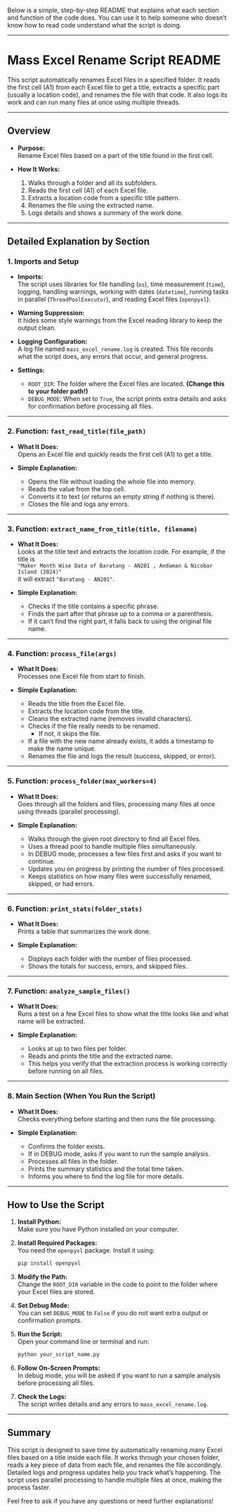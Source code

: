 Below is a simple, step-by-step README that explains what each section and function of the code does. You can use it to help someone who doesn’t know how to read code understand what the script is doing.

---

# Mass Excel Rename Script README

This script automatically renames Excel files in a specified folder. It reads the first cell (A1) from each Excel file to get a title, extracts a specific part (usually a location code), and renames the file with that code. It also logs its work and can run many files at once using multiple threads.

---

## Overview

- **Purpose:**  
  Rename Excel files based on a part of the title found in the first cell.

- **How It Works:**  
  1. Walks through a folder and all its subfolders.
  2. Reads the first cell (A1) of each Excel file.
  3. Extracts a location code from a specific title pattern.
  4. Renames the file using the extracted name.
  5. Logs details and shows a summary of the work done.

---

## Detailed Explanation by Section

### 1. Imports and Setup

- **Imports:**  
  The script uses libraries for file handling (`os`), time measurement (`time`), logging, handling warnings, working with dates (`datetime`), running tasks in parallel (`ThreadPoolExecutor`), and reading Excel files (`openpyxl`).

- **Warning Suppression:**  
  It hides some style warnings from the Excel reading library to keep the output clean.

- **Logging Configuration:**  
  A log file named `mass_excel_rename.log` is created. This file records what the script does, any errors that occur, and general progress.

- **Settings:**  
  - `ROOT_DIR`: The folder where the Excel files are located. **(Change this to your folder path!)**
  - `DEBUG_MODE`: When set to `True`, the script prints extra details and asks for confirmation before processing all files.

---

### 2. Function: `fast_read_title(file_path)`

- **What It Does:**  
  Opens an Excel file and quickly reads the first cell (A1) to get a title.
  
- **Simple Explanation:**  
  - Opens the file without loading the whole file into memory.
  - Reads the value from the top cell.
  - Converts it to text (or returns an empty string if nothing is there).
  - Closes the file and logs any errors.

---

### 3. Function: `extract_name_from_title(title, filename)`

- **What It Does:**  
  Looks at the title text and extracts the location code. For example, if the title is  
  `"Maker Month Wise Data of Baratang - AN201 , Andaman & Nicobar Island (2024)"`  
  it will extract `"Baratang - AN201"`.

- **Simple Explanation:**  
  - Checks if the title contains a specific phrase.
  - Finds the part after that phrase up to a comma or a parenthesis.
  - If it can’t find the right part, it falls back to using the original file name.

---

### 4. Function: `process_file(args)`

- **What It Does:**  
  Processes one Excel file from start to finish.

- **Simple Explanation:**  
  - Reads the title from the Excel file.
  - Extracts the location code from the title.
  - Cleans the extracted name (removes invalid characters).
  - Checks if the file really needs to be renamed.  
    - If not, it skips the file.
  - If a file with the new name already exists, it adds a timestamp to make the name unique.
  - Renames the file and logs the result (success, skipped, or error).

---

### 5. Function: `process_folder(max_workers=4)`

- **What It Does:**  
  Goes through all the folders and files, processing many files at once using threads (parallel processing).

- **Simple Explanation:**  
  - Walks through the given root directory to find all Excel files.
  - Uses a thread pool to handle multiple files simultaneously.
  - In DEBUG mode, processes a few files first and asks if you want to continue.
  - Updates you on progress by printing the number of files processed.
  - Keeps statistics on how many files were successfully renamed, skipped, or had errors.

---

### 6. Function: `print_stats(folder_stats)`

- **What It Does:**  
  Prints a table that summarizes the work done.

- **Simple Explanation:**  
  - Displays each folder with the number of files processed.
  - Shows the totals for success, errors, and skipped files.

---

### 7. Function: `analyze_sample_files()`

- **What It Does:**  
  Runs a test on a few Excel files to show what the title looks like and what name will be extracted.

- **Simple Explanation:**  
  - Looks at up to two files per folder.
  - Reads and prints the title and the extracted name.
  - This helps you verify that the extraction process is working correctly before running on all files.

---

### 8. Main Section (When You Run the Script)

- **What It Does:**  
  Checks everything before starting and then runs the file processing.

- **Simple Explanation:**  
  - Confirms the folder exists.
  - If in DEBUG mode, asks if you want to run the sample analysis.
  - Processes all files in the folder.
  - Prints the summary statistics and the total time taken.
  - Informs you where to find the log file for more details.

---

## How to Use the Script

1. **Install Python:**  
   Make sure you have Python installed on your computer.

2. **Install Required Packages:**  
   You need the `openpyxl` package. Install it using:
   ```bash
   pip install openpyxl
   ```

3. **Modify the Path:**  
   Change the `ROOT_DIR` variable in the code to point to the folder where your Excel files are stored.

4. **Set Debug Mode:**  
   You can set `DEBUG_MODE` to `False` if you do not want extra output or confirmation prompts.

5. **Run the Script:**  
   Open your command line or terminal and run:
   ```bash
   python your_script_name.py
   ```

6. **Follow On-Screen Prompts:**  
   In debug mode, you will be asked if you want to run a sample analysis before processing all files.

7. **Check the Logs:**  
   The script writes details and any errors to `mass_excel_rename.log`.

---

## Summary

This script is designed to save time by automatically renaming many Excel files based on a title inside each file. It works through your chosen folder, reads a key piece of data from each file, and renames the file accordingly. Detailed logs and progress updates help you track what’s happening. The script uses parallel processing to handle multiple files at once, making the process faster.

Feel free to ask if you have any questions or need further explanations!
